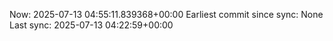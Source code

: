 Now: 2025-07-13 04:55:11.839368+00:00 Earliest commit since sync: None Last sync: 2025-07-13 04:22:59+00:00
